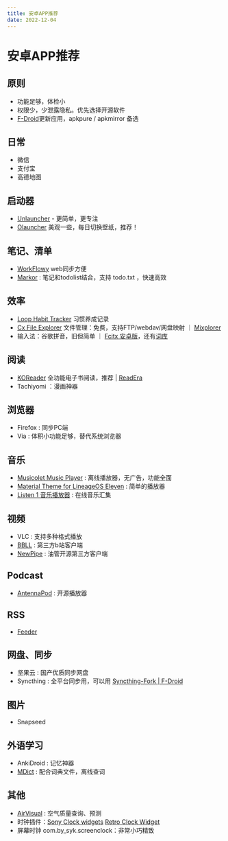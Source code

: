 ```yaml
---
title: 安卓APP推荐
date: 2022-12-04
---
```


# 安卓APP推荐

## 原则

- 功能足够，体检小
- 权限少，少泄露隐私。优先选择开源软件
- [F-Droid](https://f-droid.org/)更新应用，apkpure / apkmirror 备选

## 日常

- 微信
- 支付宝
- 高德地图

## 启动器

- [Unlauncher](https://github.com/jkuester/unlauncher) - 更简单，更专注
- [Olauncher](https://github.com/tanujnotes/Olauncher) 美观一些，每日切换壁纸，推荐！

## 笔记、清单

- [WorkFlowy](https://workflowy.com/) web同步方便
- [Markor](https://github.com/gsantner/markor) : 笔记和todolist结合，支持 todo.txt ，快速高效
##  效率

- [Loop Habit Tracker](https://github.com/iSoron/uhabits) 习惯养成记录
- [Cx File Explorer](https://cxfileexplorer.com/) 文件管理：免费，支持FTP/webdav/网盘映射 ｜ [Mixplorer](https://forum.xda-developers.com/t/app-2-2-mixplorer-v6-x-released-fully-featured-file-manager.1523691/)
- 输入法：谷歌拼音，旧但简单 ｜ [Fcitx 安卓版](https://github.com/fcitx5-android/fcitx5-android)，还有[词库](https://github.com/wuhgit/CustomPinyinDictionary)

## 阅读

- [KOReader](https://koreader.rocks/) 全功能电子书阅读，推荐 | [ReadEra](https://readera.org/)
- Tachiyomi ：漫画神器

## 浏览器

- Firefox : 同步PC端
- Via : 体积小功能足够，替代系统浏览器

## 音乐

- [Musicolet Music Player](https://krosbits.in/musicolet/) : 离线播放器，无广告，功能全面
- [Material Theme for LineageOS Eleven](https://github.com/lopez05656/Eleven) : 简单的播放器
- [Listen 1 音乐播放器](https://listen1.github.io/listen1/)  : 在线音乐汇集

## 视频

- VLC : 支持多种格式播放
- [BBLL](https://github.com/xiaye13579/BBLL) : 第三方b站客户端
- [NewPipe](https://newpipe.net/) : 油管开源第三方客户端

## Podcast

- [AntennaPod](https://antennapod.org/) : 开源播放器
 
## RSS

- [Feeder](https://f-droid.org/zh_Hans/packages/com.nononsenseapps.feeder/)

## 网盘、同步

- 坚果云 : 国产优质同步网盘
- Syncthing : 全平台同步用，可以用 [Syncthing-Fork | F-Droid ](https://f-droid.org/zh_Hans/packages/com.github.catfriend1.syncthingandroid/)

## 图片

- Snapseed

## 外语学习

- AnkiDroid : 记忆神器
- [MDict](https://www.mdict.cn/wp/?lang=en) : 配合词典文件，离线查词

## 其他

- [AirVisual](https://www.iqair.com/) : 空气质量查询、预测
- 时钟插件：[Sony Clock widgets](https://www.apkmirror.com/apk/sony-mobile-communications/clock-widgets/) [Retro Clock Widget](https://play.google.com/store/apps/details?id=nl.jsource.retroclock.android)
- 屏幕时钟 com.by_syk.screenclock：非常小巧精致

